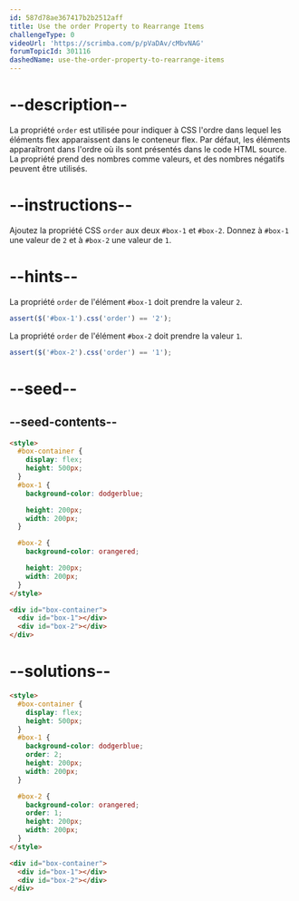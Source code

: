 ```yaml
---
id: 587d78ae367417b2b2512aff
title: Use the order Property to Rearrange Items
challengeType: 0
videoUrl: 'https://scrimba.com/p/pVaDAv/cMbvNAG'
forumTopicId: 301116
dashedName: use-the-order-property-to-rearrange-items
---
```


# --description--

La propriété `order` est utilisée pour indiquer à CSS l'ordre dans lequel les éléments flex apparaissent dans le conteneur flex. Par défaut, les éléments apparaîtront dans l'ordre où ils sont présentés dans le code HTML source. La propriété prend des nombres comme valeurs, et des nombres négatifs peuvent être utilisés.

# --instructions--

Ajoutez la propriété CSS `order` aux deux `#box-1` et `#box-2`. Donnez à `#box-1` une valeur de `2` et à `#box-2` une valeur de `1`.

# --hints--

La propriété `order` de l'élément `#box-1` doit prendre la valeur `2`.

```js
assert($('#box-1').css('order') == '2');
```

La propriété `order` de l'élément `#box-2` doit prendre la valeur `1`.

```js
assert($('#box-2').css('order') == '1');
```

# --seed--

## --seed-contents--

```html
<style>
  #box-container {
    display: flex;
    height: 500px;
  }
  #box-1 {
    background-color: dodgerblue;

    height: 200px;
    width: 200px;
  }

  #box-2 {
    background-color: orangered;

    height: 200px;
    width: 200px;
  }
</style>

<div id="box-container">
  <div id="box-1"></div>
  <div id="box-2"></div>
</div>
```

# --solutions--

```html
<style>
  #box-container {
    display: flex;
    height: 500px;
  }
  #box-1 {
    background-color: dodgerblue;
    order: 2;
    height: 200px;
    width: 200px;
  }

  #box-2 {
    background-color: orangered;
    order: 1;
    height: 200px;
    width: 200px;
  }
</style>

<div id="box-container">
  <div id="box-1"></div>
  <div id="box-2"></div>
</div>
```
